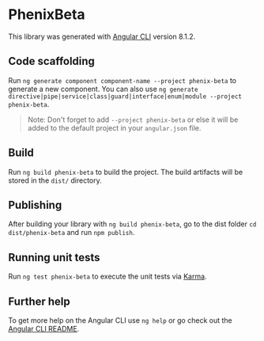 # PhenixBeta

This library was generated with [Angular CLI](https://github.com/angular/angular-cli) version 8.1.2.

## Code scaffolding

Run `ng generate component component-name --project phenix-beta` to generate a new component. You can also use `ng generate directive|pipe|service|class|guard|interface|enum|module --project phenix-beta`.
> Note: Don't forget to add `--project phenix-beta` or else it will be added to the default project in your `angular.json` file. 

## Build

Run `ng build phenix-beta` to build the project. The build artifacts will be stored in the `dist/` directory.

## Publishing

After building your library with `ng build phenix-beta`, go to the dist folder `cd dist/phenix-beta` and run `npm publish`.

## Running unit tests

Run `ng test phenix-beta` to execute the unit tests via [Karma](https://karma-runner.github.io).

## Further help

To get more help on the Angular CLI use `ng help` or go check out the [Angular CLI README](https://github.com/angular/angular-cli/blob/master/README.md).
